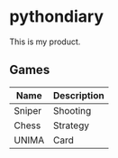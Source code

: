 # pythondiary
This is my product.
## Games
Name | Description
---|---
Sniper | Shooting
Chess | Strategy
UNIMA | Card
